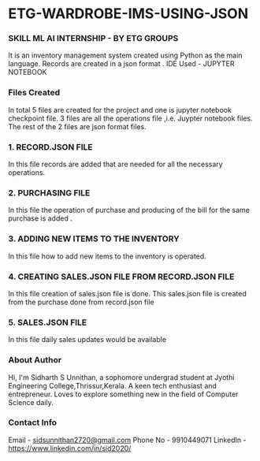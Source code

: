 # ETG-WARDROBE-IMS-USING-JSON

### SKILL ML AI INTERNSHIP - BY ETG GROUPS

It is an inventory management system created using Python as the main language. Records are created in a json format .
IDE Used - JUPYTER NOTEBOOK

### Files Created 

In total 5 files are created for the project and one is jupyter notebook checkpoint file. 3 files are all the operations file ,i.e. Juypter notebook files. The rest of the 2 files 
are json format files.

### 1. RECORD.JSON FILE
In this file records are added that are needed for all the necessary operations. 

### 2. PURCHASING FILE
In this file the operation of purchase and producing of the bill for the same purchase is added .

### 3. ADDING NEW ITEMS TO THE INVENTORY
In this file how to add new items to the inventory is operated.

### 4. CREATING SALES.JSON FILE FROM RECORD.JSON FILE
In this file creation of sales.json file is done. This sales.json file is created from the purchase done from record.json file

### 5. SALES.JSON FILE
In this file daily sales updates would be available 

### About Author
Hi, I'm Sidharth S Unnithan, a sophomore undergrad student at Jyothi Engineering College,Thrissur,Kerala. A keen tech enthusiast and entrepreneur. Loves to explore something new in 
the field of Computer Science daily.

### Contact Info
Email - sidsunnithan2720@gmail.com
Phone No - 9910449071
LinkedIn - https://www.linkedin.com/in/sid2020/
